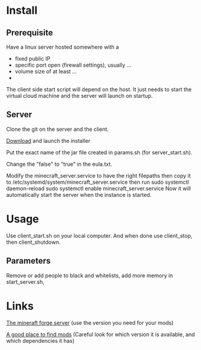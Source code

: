 # Install
## Prerequisite

Have a linux server hosted somewhere with a 
- fixed public IP
- specific port open (firewall settings), usually ...
- volume size of at least ...
- 

The client side start script will depend on the host. It just needs to start the virtual cloud machine and the server will launch on startup.

## Server
Clone the git on the server and the client.

[Download](https://files.minecraftforge.net/net/minecraftforge/forge) and launch the installer

Put the exact name of the jar file created in params.sh (for server_start.sh).

Change the "false" to "true" in the eula.txt.

Modify the minecraft_server.service to have the right filepaths then copy it to /etc/systemd/system/minecraft_server.service
then run 
sudo systemctl daemon-reload
sudo systemctl enable minecraft_server.service
Now it will automatically start the server when the instance is started.

# Usage

Use client_start.sh on your local computer. And when done use client_stop, then client_shutdown.

## Parameters

Remove or add people to black and whitelists, add more memory in start_server.sh, 


# Links
[The mineraft forge server](https://files.minecraftforge.net/net/minecraftforge/forge/) (use the version you need for your mods)

[A good place to find mods](https://www.curseforge.com/minecraft) (Careful look for which version it is available, and which dependencies it has)